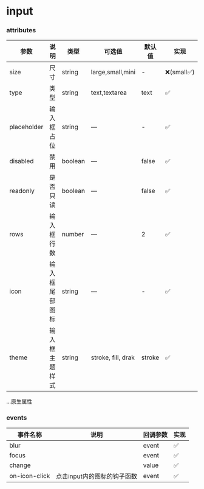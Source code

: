 # input

### attributes
| 参数      | 说明          | 类型      | 可选值                           | 默认值  | 实现 |
|---------- |-------------- |---------- |--------------------------------  |-------- |-------- |
| size | 尺寸 | string | large,small,mini | - | ❌(small✅) |
| type | 类型 | string | text,textarea | text | ✅ |
| placeholder | 输入框占位 | string | — | - | ✅ |
| disabled | 禁用 | boolean | — | false | ✅ |
| readonly | 是否只读 | boolean | — | false | ✅ |
| rows | 输入框行数 | number | — | 2 | ✅ |
| icon | 输入框尾部图标 | string | — | - | ✅ |
| theme | 输入框主题样式 | string | stroke, fill, drak | stroke | ✅ |

...原生属性

### events
| 事件名称 | 说明 | 回调参数 | 实现 |
|---------|--------|---------|-------- |
| blur |  | event | ✅ |
| focus |  | event | ✅ |
| change |  | value | ✅ |
| on-icon-click | 点击input内的图标的钩子函数 | event | ✅ |
